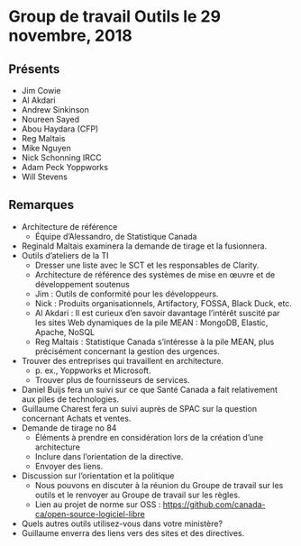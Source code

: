 # Group de travail Outils le 29 novembre, 2018
## Présents
* Jim Cowie
* Al Akdari
* Andrew Sinkinson
* Noureen Sayed
* Abou Haydara (CFP)
* Reg Maltais
* Mike Nguyen
* Nick Schonning IRCC
* Adam Peck Yoppworks
* Will Stevens

## Remarques
* Architecture de référence
  * Équipe d’Alessandro, de Statistique Canada
* Reginald Maltais examinera la demande de tirage et la fusionnera.
* Outils d’ateliers de la TI
  * Dresser une liste avec le SCT et les responsables de Clarity.
  * Architecture de référence des systèmes de mise en œuvre et de développement soutenus 
  * Jim : Outils de conformité pour les développeurs.
  * Nick : Produits organisationnels, Artifactory, FOSSA, Black Duck, etc.
  * Al Akdari : Il est curieux d’en savoir davantage l’intérêt suscité par les sites Web dynamiques de la pile MEAN : MongoDB, Elastic, Apache, NoSQL
  * Reg Maltais : Statistique Canada s’intéresse à la pile MEAN, plus précisément concernant la gestion des urgences.
* Trouver des entreprises qui travaillent en architecture.
  * p. ex., Yoppworks et Microsoft.
  * Trouver plus de fournisseurs de services.
* Daniel Buijs fera un suivi sur ce que Santé Canada a fait relativement aux piles de technologies.
* Guillaume Charest fera un suivi auprès de SPAC sur la question concernant Achats et ventes.
* Demande de tirage no 84
  * Éléments à prendre en considération lors de la création d’une architecture
  * Inclure dans l’orientation de la directive.
  * Envoyer des liens.
* Discussion sur l’orientation et la politique
  * Nous pouvons en discuter à la réunion du Groupe de travail sur les outils et le renvoyer au Groupe de travail sur les règles.
  * Lien au projet de norme sur OSS : https://github.com/canada-ca/open-source-logiciel-libre
* Quels autres outils utilisez-vous dans votre ministère?
* Guillaume enverra des liens vers des sites et des directives.

